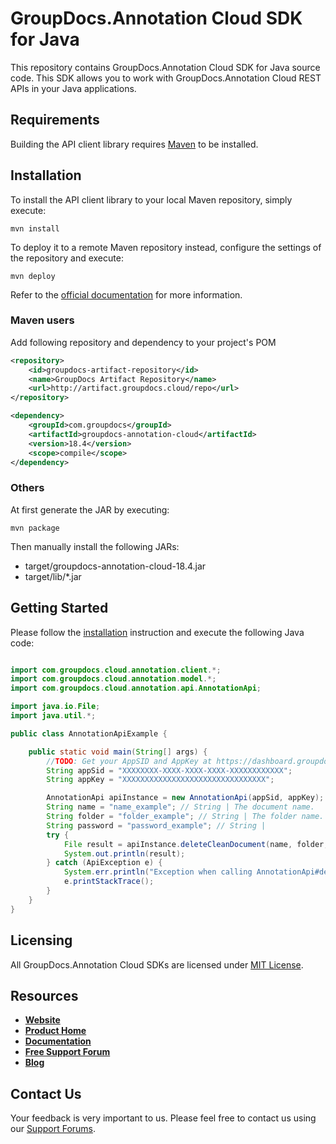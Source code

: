 # GroupDocs.Annotation Cloud SDK for Java
This repository contains GroupDocs.Annotation Cloud SDK for Java source code. This SDK allows you to work with GroupDocs.Annotation Cloud REST APIs in your Java applications.

## Requirements

Building the API client library requires [Maven](https://maven.apache.org/) to be installed.

## Installation

To install the API client library to your local Maven repository, simply execute:

```shell
mvn install
```

To deploy it to a remote Maven repository instead, configure the settings of the repository and execute:

```shell
mvn deploy
```

Refer to the [official documentation](https://maven.apache.org/plugins/maven-deploy-plugin/usage.html) for more information.

### Maven users

Add following repository and dependency to your project's POM

```xml
<repository>
    <id>groupdocs-artifact-repository</id>
    <name>GroupDocs Artifact Repository</name>
    <url>http://artifact.groupdocs.cloud/repo</url>
</repository>
```

```xml
<dependency>
    <groupId>com.groupdocs</groupId>
    <artifactId>groupdocs-annotation-cloud</artifactId>
    <version>18.4</version>
    <scope>compile</scope>
</dependency>
```

### Others

At first generate the JAR by executing:

    mvn package

Then manually install the following JARs:

* target/groupdocs-annotation-cloud-18.4.jar
* target/lib/*.jar

## Getting Started

Please follow the [installation](#installation) instruction and execute the following Java code:

```java

import com.groupdocs.cloud.annotation.client.*;
import com.groupdocs.cloud.annotation.model.*;
import com.groupdocs.cloud.annotation.api.AnnotationApi;

import java.io.File;
import java.util.*;

public class AnnotationApiExample {

    public static void main(String[] args) {
        //TODO: Get your AppSID and AppKey at https://dashboard.groupdocs.cloud (free registration is required).
        String appSid = "XXXXXXXX-XXXX-XXXX-XXXX-XXXXXXXXXXXX";
        String appKey = "XXXXXXXXXXXXXXXXXXXXXXXXXXXXXXXX";

        AnnotationApi apiInstance = new AnnotationApi(appSid, appKey);
        String name = "name_example"; // String | The document name.
        String folder = "folder_example"; // String | The folder name.
        String password = "password_example"; // String | 
        try {
            File result = apiInstance.deleteCleanDocument(name, folder, password);
            System.out.println(result);
        } catch (ApiException e) {
            System.err.println("Exception when calling AnnotationApi#deleteCleanDocument");
            e.printStackTrace();
        }
    }
}

```

## Licensing
All GroupDocs.Annotation Cloud SDKs are licensed under [MIT License](LICENSE).

## Resources
+ [**Website**](https://www.groupdocs.cloud)
+ [**Product Home**](https://products.groupdocs.cloud/annotation)
+ [**Documentation**](https://docs.groupdocs.cloud/display/annotationcloud/Home)
+ [**Free Support Forum**](https://forum.groupdocs.cloud/c/annotation)
+ [**Blog**](https://blog.groupdocs.cloud/category/annotation)

## Contact Us
Your feedback is very important to us. Please feel free to contact us using our [Support Forums](https://forum.groupdocs.cloud/c/annotation).
